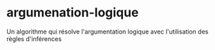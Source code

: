 # argumenation-logique
Un algorithme qui résolve l'argumentation logique avec l'utilisation des règles d'inférences
